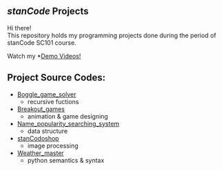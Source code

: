 ## *stanCode* Projects
Hi there!\
This repository holds my programming projects done during the period of stanCode SC101 course.

Watch my *[Demo Videos!](https://drive.google.com/drive/folders/1T6Q9RMnU8vpusJp5JTDI5Ez1Jys3W5UN?usp=sharing)

## Project Source Codes:
* [Boggle_game_solver](https://github.com/Howard1209/MystanCodeProjects/blob/main/stanCode_Projects/Boggle_game_solver/boggle.py)
  * recursive fuctions
* [Breakout_games](https://github.com/Howard1209/MystanCodeProjects/blob/main/stanCode_Projects/Breakout_games/breakout.py)
  * animation & game designing
* [Name_popularity_searching_system](https://github.com/Howard1209/MystanCodeProjects/blob/main/stanCode_Projects/name_popularity_searching_system/babygraphics.py)
  * data structure
* [stanCodoshop](https://github.com/Howard1209/MystanCodeProjects/blob/main/stanCode_Projects/stanCodoshop/stanCodoshop.py)
  * image processing
* [Weather_master](https://github.com/Howard1209/MystanCodeProjects/blob/main/stanCode_Projects/weather_master/weather_master.py)
  * python semantics & syntax
